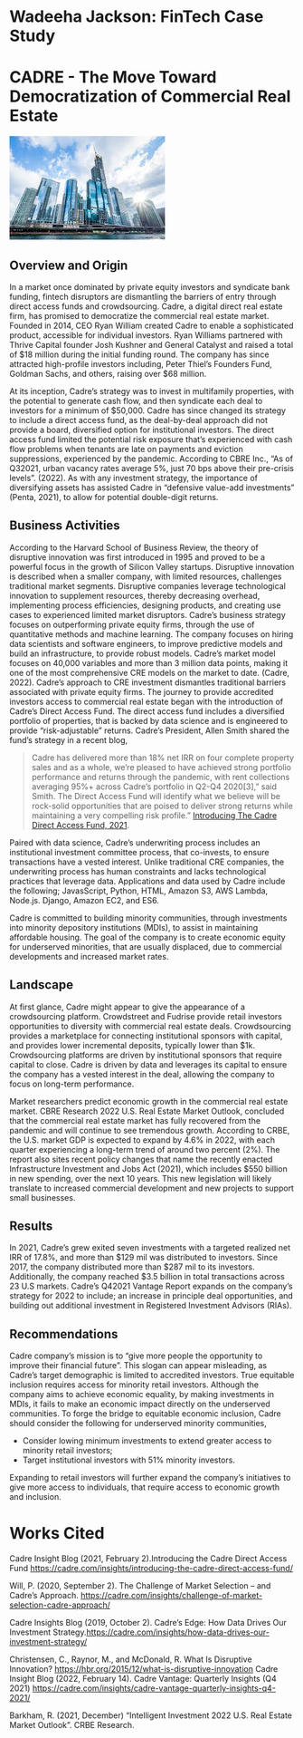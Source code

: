 # Wadeeha Jackson: FinTech Case Study

# CADRE - The Move Toward Democratization of Commercial Real Estate

![Image of Building](high_rise.jpeg)

## Overview and Origin

In a market once dominated by private equity investors and syndicate bank funding, fintech disruptors are dismantling the barriers of entry through direct access funds and crowdsourcing. Cadre, a digital direct real estate firm, has promised to democratize the commercial real estate market. Founded in 2014, CEO Ryan William created Cadre to enable a sophisticated product, accessible for individual investors. Ryan Williams partnered with Thrive Capital founder Josh Kushner and General Catalyst and raised a total of $18 million during the initial funding round. The company has since attracted high-profile investors including, Peter Thiel’s Founders Fund, Goldman Sachs, and others, raising over $68 million. 

At its inception, Cadre’s strategy was to invest in multifamily properties, with the potential to generate cash flow, and then syndicate each deal to investors for a minimum of $50,000. Cadre has since changed its strategy to include a direct access fund, as the deal-by-deal approach did not provide a board, diversified option for institutional investors. The direct access fund limited the potential risk exposure that’s experienced with cash flow problems when tenants are late on payments and eviction suppressions, experienced by the pandemic. According to CBRE Inc.,  “As of Q32021, urban vacancy rates average 5%, just 70 bps above their pre-crisis levels”. (2022). As with any investment strategy, the importance of diversifying assets has assisted Cadre in “defensive value-add investments” (Penta, 2021), to allow for potential double-digit returns.  

## Business Activities

According to the Harvard School of Business Review, the theory of disruptive innovation was first introduced in 1995 and proved to be a powerful focus in the growth of Silicon Valley startups. Disruptive innovation is described when a smaller company, with limited resources, challenges traditional market segments. Disruptive companies leverage technological innovation to supplement resources, thereby decreasing overhead, implementing process efficiencies, designing products, and creating use cases to experienced limited market disruptors. Cadre’s business strategy focuses on outperforming private equity firms, through the use of quantitative methods and machine learning. The company focuses on hiring data scientists and software engineers, to improve predictive models and build an infrastructure, to provide robust models. Cadre’s market model focuses on 40,000 variables and more than 3 million data points, making it one of the most comprehensive CRE models on the market to date. (Cadre, 2022).
Cadre’s approach to CRE investment dismantles traditional barriers associated with private equity firms. The journey to provide accredited investors access to commercial real estate began with the introduction of Cadre’s Direct Access Fund. The direct access fund includes a diversified portfolio of properties, that is backed by data science and is engineered to provide “risk-adjustable” returns. Cadre’s President, Allen Smith shared the fund’s strategy in a recent blog, 

> Cadre has delivered more than 18% net IRR on four complete property sales and as a whole, we’re pleased to have achieved strong portfolio performance and returns through the pandemic, with rent collections averaging 95%+ across Cadre’s portfolio in Q2-Q4 2020[3],” said Smith. The Direct Access Fund will identify what we believe will be rock-solid opportunities that are poised to deliver strong returns while maintaining a very compelling risk profile.” [Introducing The Cadre Direct Access Fund, 2021](https://cadre.com/insights/introducing-the-cadre-direct-access-fund/). 

Paired with data science, Cadre’s underwriting process includes an institutional investment committee process, that co-invests, to ensure transactions have a vested interest. Unlike traditional CRE companies, the underwriting process has human constraints and lacks technological practices that leverage data. Applications and data used by Cadre include the following; JavasScript, Python, HTML, Amazon S3, AWS Lambda, Node.js. Django, Amazon EC2, and ES6. 

Cadre is committed to building minority communities, through investments into minority depository institutions (MDIs), to assist in maintaining affordable housing. The goal of the company is to create economic equity for underserved minorities, that are usually displaced, due to commercial developments and increased market rates. 

## Landscape

At first glance, Cadre might appear to give the appearance of a crowdsourcing platform. Crowdstreet and Fudrise provide retail investors opportunities to diversity with commercial real estate deals. Crowdsourcing provides a marketplace for connecting institutional sponsors with capital, and provides lower incremental deposits, typically lower than $1k. Crowdsourcing platforms are driven by institutional sponsors that require capital to close. Cadre is driven by data and leverages its capital to ensure the company has a vested interest in the deal, allowing the company to focus on long-term performance. 

Market researchers predict economic growth in the commercial real estate market. CBRE Research 2022 U.S. Real Estate Market Outlook, concluded that the commercial real estate market has fully recovered from the pandemic and will continue to see tremendous growth. According to CRBE, the U.S. market GDP is expected to expand by 4.6% in 2022, with each quarter experiencing a long-term trend of around two percent (2%). The report also sites recent policy changes that name the recently enacted Infrastructure Investment and Jobs Act (2021), which includes $550 billion in new spending, over the next 10 years. This new legislation will likely translate to increased commercial development and new projects to support small businesses. 

## Results

In 2021, Cadre’s grew exited seven investments with a targeted realized net IRR of 17.8%, and more than $129 mil was distributed to investors. Since 2017, the company distributed more than $287 mil to its investors. Additionally, the company reached $3.5 billion in total transactions across 23 U.S markets. Cadre’s Q42021 Vantage Report expands on the company’s strategy for 2022 to include; an increase in principle deal opportunities, and building out additional investment in Registered Investment Advisors (RIAs). 

## Recommendations

Cadre company’s mission is to “give more people the opportunity to improve their financial future”. This slogan can appear misleading, as Cadre’s target demographic is limited to accredited investors. True equitable inclusion requires access for minority retail investors. Although the company aims to achieve economic equality, by making investments in MDIs, it fails to make an economic impact directly on the underserved communities. To forge the bridge to equitable economic inclusion, Cadre should consider the following for underserved minority communities, 
<!--UL -->
* 	Consider lowing minimum investments to extend greater access to minority retail investors;
* 	Target institutional investors with 51% minority investors.

Expanding to retail investors will further expand the company’s initiatives to give more access to individuals, that require access to economic growth and inclusion.


# Works Cited

Cadre Insight Blog (2021, February 2).Introducing the Cadre Direct Access Fund  https://cadre.com/insights/introducing-the-cadre-direct-access-fund/

Will, P. (2020, September 2). The Challenge of Market Selection – and Cadre’s Approach. https://cadre.com/insights/challenge-of-market-selection-cadre-approach/

Cadre Insights Blog (2019, October 2). Cadre’s Edge: How Data Drives Our Investment Strategy.https://cadre.com/insights/how-data-drives-our-investment-strategy/

Christensen, C., Raynor, M., and McDonald, R. What Is Disruptive Innovation? https://hbr.org/2015/12/what-is-disruptive-innovation
Cadre Insight Blog (2022, February 14). Cadre Vantage: Quarterly Insights (Q4 2021) https://cadre.com/insights/cadre-vantage-quarterly-insights-q4-2021/

Barkham, R. (2021, December) “Intelligent Investment 2022 U.S. Real Estate Market Outlook”. CRBE Research. 

